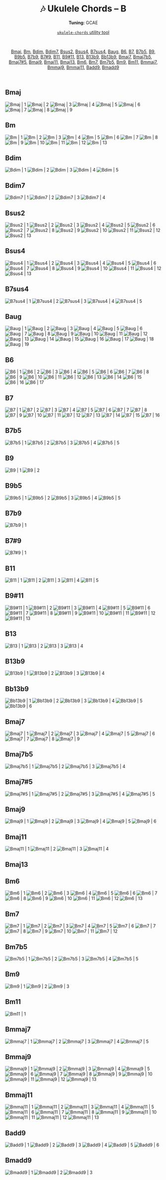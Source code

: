 <div align="center">
	<h1>🎶 Ukulele Chords – B</h1>
	<p>
		<strong>Tuning:</strong> GCAE
	</p>
	<p>
    	<a href="https://github.com/capevace/ukulele-chords"><code>ukulele-chords</code> utility tool</a>
	</p>
	<br>
	<p>
		<a href="#Bmaj">Bmaj</a>, <a href="#Bm">Bm</a>, <a href="#Bdim">Bdim</a>, <a href="#Bdim7">Bdim7</a>, <a href="#Bsus2">Bsus2</a>, <a href="#Bsus4">Bsus4</a>, <a href="#B7sus4">B7sus4</a>, <a href="#Baug">Baug</a>, <a href="#B6">B6</a>, <a href="#B7">B7</a>, <a href="#B7b5">B7b5</a>, <a href="#B9">B9</a>, <a href="#B9b5">B9b5</a>, <a href="#B7b9">B7b9</a>, <a href="#B79">B7#9</a>, <a href="#B11">B11</a>, <a href="#B911">B9#11</a>, <a href="#B13">B13</a>, <a href="#B13b9">B13b9</a>, <a href="#Bb13b9">Bb13b9</a>, <a href="#Bmaj7">Bmaj7</a>, <a href="#Bmaj7b5">Bmaj7b5</a>, <a href="#Bmaj75">Bmaj7#5</a>, <a href="#Bmaj9">Bmaj9</a>, <a href="#Bmaj11">Bmaj11</a>, <a href="#Bmaj13">Bmaj13</a>, <a href="#Bm6">Bm6</a>, <a href="#Bm7">Bm7</a>, <a href="#Bm7b5">Bm7b5</a>, <a href="#Bm9">Bm9</a>, <a href="#Bm11">Bm11</a>, <a href="#Bmmaj7">Bmmaj7</a>, <a href="#Bmmaj9">Bmmaj9</a>, <a href="#Bmmaj11">Bmmaj11</a>, <a href="#Badd9">Badd9</a>, <a href="#Bmadd9">Bmadd9</a>
	</p>
</div>
<br>


## Bmaj

![Bmaj | 1](https://raw.githubusercontent.com/Capevace/ukulele-chords/main/svgs/Bmaj.svg) ![Bmaj | 2](https://raw.githubusercontent.com/Capevace/ukulele-chords/main/svgs/Bmaj-2.svg) ![Bmaj | 3](https://raw.githubusercontent.com/Capevace/ukulele-chords/main/svgs/Bmaj-3.svg) ![Bmaj | 4](https://raw.githubusercontent.com/Capevace/ukulele-chords/main/svgs/Bmaj-4.svg) ![Bmaj | 5](https://raw.githubusercontent.com/Capevace/ukulele-chords/main/svgs/Bmaj-5.svg) ![Bmaj | 6](https://raw.githubusercontent.com/Capevace/ukulele-chords/main/svgs/Bmaj-6.svg) ![Bmaj | 7](https://raw.githubusercontent.com/Capevace/ukulele-chords/main/svgs/Bmaj-7.svg) ![Bmaj | 8](https://raw.githubusercontent.com/Capevace/ukulele-chords/main/svgs/Bmaj-8.svg) ![Bmaj | 9](https://raw.githubusercontent.com/Capevace/ukulele-chords/main/svgs/Bmaj-9.svg) 

## Bm

![Bm | 1](https://raw.githubusercontent.com/Capevace/ukulele-chords/main/svgs/Bm.svg) ![Bm | 2](https://raw.githubusercontent.com/Capevace/ukulele-chords/main/svgs/Bm-2.svg) ![Bm | 3](https://raw.githubusercontent.com/Capevace/ukulele-chords/main/svgs/Bm-3.svg) ![Bm | 4](https://raw.githubusercontent.com/Capevace/ukulele-chords/main/svgs/Bm-4.svg) ![Bm | 5](https://raw.githubusercontent.com/Capevace/ukulele-chords/main/svgs/Bm-5.svg) ![Bm | 6](https://raw.githubusercontent.com/Capevace/ukulele-chords/main/svgs/Bm-6.svg) ![Bm | 7](https://raw.githubusercontent.com/Capevace/ukulele-chords/main/svgs/Bm-7.svg) ![Bm | 8](https://raw.githubusercontent.com/Capevace/ukulele-chords/main/svgs/Bm-8.svg) ![Bm | 9](https://raw.githubusercontent.com/Capevace/ukulele-chords/main/svgs/Bm-9.svg) ![Bm | 10](https://raw.githubusercontent.com/Capevace/ukulele-chords/main/svgs/Bm-10.svg) ![Bm | 11](https://raw.githubusercontent.com/Capevace/ukulele-chords/main/svgs/Bm-11.svg) ![Bm | 12](https://raw.githubusercontent.com/Capevace/ukulele-chords/main/svgs/Bm-12.svg) ![Bm | 13](https://raw.githubusercontent.com/Capevace/ukulele-chords/main/svgs/Bm-13.svg) 

## Bdim

![Bdim | 1](https://raw.githubusercontent.com/Capevace/ukulele-chords/main/svgs/Bdim.svg) ![Bdim | 2](https://raw.githubusercontent.com/Capevace/ukulele-chords/main/svgs/Bdim-2.svg) ![Bdim | 3](https://raw.githubusercontent.com/Capevace/ukulele-chords/main/svgs/Bdim-3.svg) ![Bdim | 4](https://raw.githubusercontent.com/Capevace/ukulele-chords/main/svgs/Bdim-4.svg) ![Bdim | 5](https://raw.githubusercontent.com/Capevace/ukulele-chords/main/svgs/Bdim-5.svg) 

## Bdim7

![Bdim7 | 1](https://raw.githubusercontent.com/Capevace/ukulele-chords/main/svgs/Bdim7.svg) ![Bdim7 | 2](https://raw.githubusercontent.com/Capevace/ukulele-chords/main/svgs/Bdim7-2.svg) ![Bdim7 | 3](https://raw.githubusercontent.com/Capevace/ukulele-chords/main/svgs/Bdim7-3.svg) ![Bdim7 | 4](https://raw.githubusercontent.com/Capevace/ukulele-chords/main/svgs/Bdim7-4.svg) 

## Bsus2

![Bsus2 | 1](https://raw.githubusercontent.com/Capevace/ukulele-chords/main/svgs/Bsus2.svg) ![Bsus2 | 2](https://raw.githubusercontent.com/Capevace/ukulele-chords/main/svgs/Bsus2-2.svg) ![Bsus2 | 3](https://raw.githubusercontent.com/Capevace/ukulele-chords/main/svgs/Bsus2-3.svg) ![Bsus2 | 4](https://raw.githubusercontent.com/Capevace/ukulele-chords/main/svgs/Bsus2-4.svg) ![Bsus2 | 5](https://raw.githubusercontent.com/Capevace/ukulele-chords/main/svgs/Bsus2-5.svg) ![Bsus2 | 6](https://raw.githubusercontent.com/Capevace/ukulele-chords/main/svgs/Bsus2-6.svg) ![Bsus2 | 7](https://raw.githubusercontent.com/Capevace/ukulele-chords/main/svgs/Bsus2-7.svg) ![Bsus2 | 8](https://raw.githubusercontent.com/Capevace/ukulele-chords/main/svgs/Bsus2-8.svg) ![Bsus2 | 9](https://raw.githubusercontent.com/Capevace/ukulele-chords/main/svgs/Bsus2-9.svg) ![Bsus2 | 10](https://raw.githubusercontent.com/Capevace/ukulele-chords/main/svgs/Bsus2-10.svg) ![Bsus2 | 11](https://raw.githubusercontent.com/Capevace/ukulele-chords/main/svgs/Bsus2-11.svg) ![Bsus2 | 12](https://raw.githubusercontent.com/Capevace/ukulele-chords/main/svgs/Bsus2-12.svg) ![Bsus2 | 13](https://raw.githubusercontent.com/Capevace/ukulele-chords/main/svgs/Bsus2-13.svg) 

## Bsus4

![Bsus4 | 1](https://raw.githubusercontent.com/Capevace/ukulele-chords/main/svgs/Bsus4.svg) ![Bsus4 | 2](https://raw.githubusercontent.com/Capevace/ukulele-chords/main/svgs/Bsus4-2.svg) ![Bsus4 | 3](https://raw.githubusercontent.com/Capevace/ukulele-chords/main/svgs/Bsus4-3.svg) ![Bsus4 | 4](https://raw.githubusercontent.com/Capevace/ukulele-chords/main/svgs/Bsus4-4.svg) ![Bsus4 | 5](https://raw.githubusercontent.com/Capevace/ukulele-chords/main/svgs/Bsus4-5.svg) ![Bsus4 | 6](https://raw.githubusercontent.com/Capevace/ukulele-chords/main/svgs/Bsus4-6.svg) ![Bsus4 | 7](https://raw.githubusercontent.com/Capevace/ukulele-chords/main/svgs/Bsus4-7.svg) ![Bsus4 | 8](https://raw.githubusercontent.com/Capevace/ukulele-chords/main/svgs/Bsus4-8.svg) ![Bsus4 | 9](https://raw.githubusercontent.com/Capevace/ukulele-chords/main/svgs/Bsus4-9.svg) ![Bsus4 | 10](https://raw.githubusercontent.com/Capevace/ukulele-chords/main/svgs/Bsus4-10.svg) ![Bsus4 | 11](https://raw.githubusercontent.com/Capevace/ukulele-chords/main/svgs/Bsus4-11.svg) ![Bsus4 | 12](https://raw.githubusercontent.com/Capevace/ukulele-chords/main/svgs/Bsus4-12.svg) ![Bsus4 | 13](https://raw.githubusercontent.com/Capevace/ukulele-chords/main/svgs/Bsus4-13.svg) 

## B7sus4

![B7sus4 | 1](https://raw.githubusercontent.com/Capevace/ukulele-chords/main/svgs/B7sus4.svg) ![B7sus4 | 2](https://raw.githubusercontent.com/Capevace/ukulele-chords/main/svgs/B7sus4-2.svg) ![B7sus4 | 3](https://raw.githubusercontent.com/Capevace/ukulele-chords/main/svgs/B7sus4-3.svg) ![B7sus4 | 4](https://raw.githubusercontent.com/Capevace/ukulele-chords/main/svgs/B7sus4-4.svg) ![B7sus4 | 5](https://raw.githubusercontent.com/Capevace/ukulele-chords/main/svgs/B7sus4-5.svg) 

## Baug

![Baug | 1](https://raw.githubusercontent.com/Capevace/ukulele-chords/main/svgs/Baug.svg) ![Baug | 2](https://raw.githubusercontent.com/Capevace/ukulele-chords/main/svgs/Baug-2.svg) ![Baug | 3](https://raw.githubusercontent.com/Capevace/ukulele-chords/main/svgs/Baug-3.svg) ![Baug | 4](https://raw.githubusercontent.com/Capevace/ukulele-chords/main/svgs/Baug-4.svg) ![Baug | 5](https://raw.githubusercontent.com/Capevace/ukulele-chords/main/svgs/Baug-5.svg) ![Baug | 6](https://raw.githubusercontent.com/Capevace/ukulele-chords/main/svgs/Baug-6.svg) ![Baug | 7](https://raw.githubusercontent.com/Capevace/ukulele-chords/main/svgs/Baug-7.svg) ![Baug | 8](https://raw.githubusercontent.com/Capevace/ukulele-chords/main/svgs/Baug-8.svg) ![Baug | 9](https://raw.githubusercontent.com/Capevace/ukulele-chords/main/svgs/Baug-9.svg) ![Baug | 10](https://raw.githubusercontent.com/Capevace/ukulele-chords/main/svgs/Baug-10.svg) ![Baug | 11](https://raw.githubusercontent.com/Capevace/ukulele-chords/main/svgs/Baug-11.svg) ![Baug | 12](https://raw.githubusercontent.com/Capevace/ukulele-chords/main/svgs/Baug-12.svg) ![Baug | 13](https://raw.githubusercontent.com/Capevace/ukulele-chords/main/svgs/Baug-13.svg) ![Baug | 14](https://raw.githubusercontent.com/Capevace/ukulele-chords/main/svgs/Baug-14.svg) ![Baug | 15](https://raw.githubusercontent.com/Capevace/ukulele-chords/main/svgs/Baug-15.svg) ![Baug | 16](https://raw.githubusercontent.com/Capevace/ukulele-chords/main/svgs/Baug-16.svg) ![Baug | 17](https://raw.githubusercontent.com/Capevace/ukulele-chords/main/svgs/Baug-17.svg) ![Baug | 18](https://raw.githubusercontent.com/Capevace/ukulele-chords/main/svgs/Baug-18.svg) ![Baug | 19](https://raw.githubusercontent.com/Capevace/ukulele-chords/main/svgs/Baug-19.svg) 

## B6

![B6 | 1](https://raw.githubusercontent.com/Capevace/ukulele-chords/main/svgs/B6.svg) ![B6 | 2](https://raw.githubusercontent.com/Capevace/ukulele-chords/main/svgs/B6-2.svg) ![B6 | 3](https://raw.githubusercontent.com/Capevace/ukulele-chords/main/svgs/B6-3.svg) ![B6 | 4](https://raw.githubusercontent.com/Capevace/ukulele-chords/main/svgs/B6-4.svg) ![B6 | 5](https://raw.githubusercontent.com/Capevace/ukulele-chords/main/svgs/B6-5.svg) ![B6 | 6](https://raw.githubusercontent.com/Capevace/ukulele-chords/main/svgs/B6-6.svg) ![B6 | 7](https://raw.githubusercontent.com/Capevace/ukulele-chords/main/svgs/B6-7.svg) ![B6 | 8](https://raw.githubusercontent.com/Capevace/ukulele-chords/main/svgs/B6-8.svg) ![B6 | 9](https://raw.githubusercontent.com/Capevace/ukulele-chords/main/svgs/B6-9.svg) ![B6 | 10](https://raw.githubusercontent.com/Capevace/ukulele-chords/main/svgs/B6-10.svg) ![B6 | 11](https://raw.githubusercontent.com/Capevace/ukulele-chords/main/svgs/B6-11.svg) ![B6 | 12](https://raw.githubusercontent.com/Capevace/ukulele-chords/main/svgs/B6-12.svg) ![B6 | 13](https://raw.githubusercontent.com/Capevace/ukulele-chords/main/svgs/B6-13.svg) ![B6 | 14](https://raw.githubusercontent.com/Capevace/ukulele-chords/main/svgs/B6-14.svg) ![B6 | 15](https://raw.githubusercontent.com/Capevace/ukulele-chords/main/svgs/B6-15.svg) ![B6 | 16](https://raw.githubusercontent.com/Capevace/ukulele-chords/main/svgs/B6-16.svg) ![B6 | 17](https://raw.githubusercontent.com/Capevace/ukulele-chords/main/svgs/B6-17.svg) 

## B7

![B7 | 1](https://raw.githubusercontent.com/Capevace/ukulele-chords/main/svgs/B7.svg) ![B7 | 2](https://raw.githubusercontent.com/Capevace/ukulele-chords/main/svgs/B7-2.svg) ![B7 | 3](https://raw.githubusercontent.com/Capevace/ukulele-chords/main/svgs/B7-3.svg) ![B7 | 4](https://raw.githubusercontent.com/Capevace/ukulele-chords/main/svgs/B7-4.svg) ![B7 | 5](https://raw.githubusercontent.com/Capevace/ukulele-chords/main/svgs/B7-5.svg) ![B7 | 6](https://raw.githubusercontent.com/Capevace/ukulele-chords/main/svgs/B7-6.svg) ![B7 | 7](https://raw.githubusercontent.com/Capevace/ukulele-chords/main/svgs/B7-7.svg) ![B7 | 8](https://raw.githubusercontent.com/Capevace/ukulele-chords/main/svgs/B7-8.svg) ![B7 | 9](https://raw.githubusercontent.com/Capevace/ukulele-chords/main/svgs/B7-9.svg) ![B7 | 10](https://raw.githubusercontent.com/Capevace/ukulele-chords/main/svgs/B7-10.svg) ![B7 | 11](https://raw.githubusercontent.com/Capevace/ukulele-chords/main/svgs/B7-11.svg) ![B7 | 12](https://raw.githubusercontent.com/Capevace/ukulele-chords/main/svgs/B7-12.svg) ![B7 | 13](https://raw.githubusercontent.com/Capevace/ukulele-chords/main/svgs/B7-13.svg) ![B7 | 14](https://raw.githubusercontent.com/Capevace/ukulele-chords/main/svgs/B7-14.svg) ![B7 | 15](https://raw.githubusercontent.com/Capevace/ukulele-chords/main/svgs/B7-15.svg) ![B7 | 16](https://raw.githubusercontent.com/Capevace/ukulele-chords/main/svgs/B7-16.svg) 

## B7b5

![B7b5 | 1](https://raw.githubusercontent.com/Capevace/ukulele-chords/main/svgs/B7b5.svg) ![B7b5 | 2](https://raw.githubusercontent.com/Capevace/ukulele-chords/main/svgs/B7b5-2.svg) ![B7b5 | 3](https://raw.githubusercontent.com/Capevace/ukulele-chords/main/svgs/B7b5-3.svg) ![B7b5 | 4](https://raw.githubusercontent.com/Capevace/ukulele-chords/main/svgs/B7b5-4.svg) ![B7b5 | 5](https://raw.githubusercontent.com/Capevace/ukulele-chords/main/svgs/B7b5-5.svg) 

## B9

![B9 | 1](https://raw.githubusercontent.com/Capevace/ukulele-chords/main/svgs/B9.svg) ![B9 | 2](https://raw.githubusercontent.com/Capevace/ukulele-chords/main/svgs/B9-2.svg) 

## B9b5

![B9b5 | 1](https://raw.githubusercontent.com/Capevace/ukulele-chords/main/svgs/B9b5.svg) ![B9b5 | 2](https://raw.githubusercontent.com/Capevace/ukulele-chords/main/svgs/B9b5-2.svg) ![B9b5 | 3](https://raw.githubusercontent.com/Capevace/ukulele-chords/main/svgs/B9b5-3.svg) ![B9b5 | 4](https://raw.githubusercontent.com/Capevace/ukulele-chords/main/svgs/B9b5-4.svg) ![B9b5 | 5](https://raw.githubusercontent.com/Capevace/ukulele-chords/main/svgs/B9b5-5.svg) 

## B7b9

![B7b9 | 1](https://raw.githubusercontent.com/Capevace/ukulele-chords/main/svgs/B7b9.svg) 

## B7#9

![B7#9 | 1](https://raw.githubusercontent.com/Capevace/ukulele-chords/main/svgs/B7%239.svg) 

## B11

![B11 | 1](https://raw.githubusercontent.com/Capevace/ukulele-chords/main/svgs/B11.svg) ![B11 | 2](https://raw.githubusercontent.com/Capevace/ukulele-chords/main/svgs/B11-2.svg) ![B11 | 3](https://raw.githubusercontent.com/Capevace/ukulele-chords/main/svgs/B11-3.svg) ![B11 | 4](https://raw.githubusercontent.com/Capevace/ukulele-chords/main/svgs/B11-4.svg) ![B11 | 5](https://raw.githubusercontent.com/Capevace/ukulele-chords/main/svgs/B11-5.svg) 

## B9#11

![B9#11 | 1](https://raw.githubusercontent.com/Capevace/ukulele-chords/main/svgs/B9%2311.svg) ![B9#11 | 2](https://raw.githubusercontent.com/Capevace/ukulele-chords/main/svgs/B9%2311-2.svg) ![B9#11 | 3](https://raw.githubusercontent.com/Capevace/ukulele-chords/main/svgs/B9%2311-3.svg) ![B9#11 | 4](https://raw.githubusercontent.com/Capevace/ukulele-chords/main/svgs/B9%2311-4.svg) ![B9#11 | 5](https://raw.githubusercontent.com/Capevace/ukulele-chords/main/svgs/B9%2311-5.svg) ![B9#11 | 6](https://raw.githubusercontent.com/Capevace/ukulele-chords/main/svgs/B9%2311-6.svg) ![B9#11 | 7](https://raw.githubusercontent.com/Capevace/ukulele-chords/main/svgs/B9%2311-7.svg) ![B9#11 | 8](https://raw.githubusercontent.com/Capevace/ukulele-chords/main/svgs/B9%2311-8.svg) ![B9#11 | 9](https://raw.githubusercontent.com/Capevace/ukulele-chords/main/svgs/B9%2311-9.svg) ![B9#11 | 10](https://raw.githubusercontent.com/Capevace/ukulele-chords/main/svgs/B9%2311-10.svg) ![B9#11 | 11](https://raw.githubusercontent.com/Capevace/ukulele-chords/main/svgs/B9%2311-11.svg) ![B9#11 | 12](https://raw.githubusercontent.com/Capevace/ukulele-chords/main/svgs/B9%2311-12.svg) ![B9#11 | 13](https://raw.githubusercontent.com/Capevace/ukulele-chords/main/svgs/B9%2311-13.svg) 

## B13

![B13 | 1](https://raw.githubusercontent.com/Capevace/ukulele-chords/main/svgs/B13.svg) ![B13 | 2](https://raw.githubusercontent.com/Capevace/ukulele-chords/main/svgs/B13-2.svg) ![B13 | 3](https://raw.githubusercontent.com/Capevace/ukulele-chords/main/svgs/B13-3.svg) ![B13 | 4](https://raw.githubusercontent.com/Capevace/ukulele-chords/main/svgs/B13-4.svg) 

## B13b9

![B13b9 | 1](https://raw.githubusercontent.com/Capevace/ukulele-chords/main/svgs/B13b9.svg) ![B13b9 | 2](https://raw.githubusercontent.com/Capevace/ukulele-chords/main/svgs/B13b9-2.svg) ![B13b9 | 3](https://raw.githubusercontent.com/Capevace/ukulele-chords/main/svgs/B13b9-3.svg) ![B13b9 | 4](https://raw.githubusercontent.com/Capevace/ukulele-chords/main/svgs/B13b9-4.svg) 

## Bb13b9

![Bb13b9 | 1](https://raw.githubusercontent.com/Capevace/ukulele-chords/main/svgs/Bb13b9.svg) ![Bb13b9 | 2](https://raw.githubusercontent.com/Capevace/ukulele-chords/main/svgs/Bb13b9-2.svg) ![Bb13b9 | 3](https://raw.githubusercontent.com/Capevace/ukulele-chords/main/svgs/Bb13b9-3.svg) ![Bb13b9 | 4](https://raw.githubusercontent.com/Capevace/ukulele-chords/main/svgs/Bb13b9-4.svg) ![Bb13b9 | 5](https://raw.githubusercontent.com/Capevace/ukulele-chords/main/svgs/Bb13b9-5.svg) ![Bb13b9 | 6](https://raw.githubusercontent.com/Capevace/ukulele-chords/main/svgs/Bb13b9-6.svg) 

## Bmaj7

![Bmaj7 | 1](https://raw.githubusercontent.com/Capevace/ukulele-chords/main/svgs/Bmaj7.svg) ![Bmaj7 | 2](https://raw.githubusercontent.com/Capevace/ukulele-chords/main/svgs/Bmaj7-2.svg) ![Bmaj7 | 3](https://raw.githubusercontent.com/Capevace/ukulele-chords/main/svgs/Bmaj7-3.svg) ![Bmaj7 | 4](https://raw.githubusercontent.com/Capevace/ukulele-chords/main/svgs/Bmaj7-4.svg) ![Bmaj7 | 5](https://raw.githubusercontent.com/Capevace/ukulele-chords/main/svgs/Bmaj7-5.svg) ![Bmaj7 | 6](https://raw.githubusercontent.com/Capevace/ukulele-chords/main/svgs/Bmaj7-6.svg) ![Bmaj7 | 7](https://raw.githubusercontent.com/Capevace/ukulele-chords/main/svgs/Bmaj7-7.svg) ![Bmaj7 | 8](https://raw.githubusercontent.com/Capevace/ukulele-chords/main/svgs/Bmaj7-8.svg) ![Bmaj7 | 9](https://raw.githubusercontent.com/Capevace/ukulele-chords/main/svgs/Bmaj7-9.svg) 

## Bmaj7b5

![Bmaj7b5 | 1](https://raw.githubusercontent.com/Capevace/ukulele-chords/main/svgs/Bmaj7b5.svg) ![Bmaj7b5 | 2](https://raw.githubusercontent.com/Capevace/ukulele-chords/main/svgs/Bmaj7b5-2.svg) ![Bmaj7b5 | 3](https://raw.githubusercontent.com/Capevace/ukulele-chords/main/svgs/Bmaj7b5-3.svg) ![Bmaj7b5 | 4](https://raw.githubusercontent.com/Capevace/ukulele-chords/main/svgs/Bmaj7b5-4.svg) 

## Bmaj7#5

![Bmaj7#5 | 1](https://raw.githubusercontent.com/Capevace/ukulele-chords/main/svgs/Bmaj7%235.svg) ![Bmaj7#5 | 2](https://raw.githubusercontent.com/Capevace/ukulele-chords/main/svgs/Bmaj7%235-2.svg) ![Bmaj7#5 | 3](https://raw.githubusercontent.com/Capevace/ukulele-chords/main/svgs/Bmaj7%235-3.svg) ![Bmaj7#5 | 4](https://raw.githubusercontent.com/Capevace/ukulele-chords/main/svgs/Bmaj7%235-4.svg) ![Bmaj7#5 | 5](https://raw.githubusercontent.com/Capevace/ukulele-chords/main/svgs/Bmaj7%235-5.svg) 

## Bmaj9

![Bmaj9 | 1](https://raw.githubusercontent.com/Capevace/ukulele-chords/main/svgs/Bmaj9.svg) ![Bmaj9 | 2](https://raw.githubusercontent.com/Capevace/ukulele-chords/main/svgs/Bmaj9-2.svg) ![Bmaj9 | 3](https://raw.githubusercontent.com/Capevace/ukulele-chords/main/svgs/Bmaj9-3.svg) ![Bmaj9 | 4](https://raw.githubusercontent.com/Capevace/ukulele-chords/main/svgs/Bmaj9-4.svg) ![Bmaj9 | 5](https://raw.githubusercontent.com/Capevace/ukulele-chords/main/svgs/Bmaj9-5.svg) ![Bmaj9 | 6](https://raw.githubusercontent.com/Capevace/ukulele-chords/main/svgs/Bmaj9-6.svg) 

## Bmaj11

![Bmaj11 | 1](https://raw.githubusercontent.com/Capevace/ukulele-chords/main/svgs/Bmaj11.svg) ![Bmaj11 | 2](https://raw.githubusercontent.com/Capevace/ukulele-chords/main/svgs/Bmaj11-2.svg) ![Bmaj11 | 3](https://raw.githubusercontent.com/Capevace/ukulele-chords/main/svgs/Bmaj11-3.svg) ![Bmaj11 | 4](https://raw.githubusercontent.com/Capevace/ukulele-chords/main/svgs/Bmaj11-4.svg) 

## Bmaj13



## Bm6

![Bm6 | 1](https://raw.githubusercontent.com/Capevace/ukulele-chords/main/svgs/Bm6.svg) ![Bm6 | 2](https://raw.githubusercontent.com/Capevace/ukulele-chords/main/svgs/Bm6-2.svg) ![Bm6 | 3](https://raw.githubusercontent.com/Capevace/ukulele-chords/main/svgs/Bm6-3.svg) ![Bm6 | 4](https://raw.githubusercontent.com/Capevace/ukulele-chords/main/svgs/Bm6-4.svg) ![Bm6 | 5](https://raw.githubusercontent.com/Capevace/ukulele-chords/main/svgs/Bm6-5.svg) ![Bm6 | 6](https://raw.githubusercontent.com/Capevace/ukulele-chords/main/svgs/Bm6-6.svg) ![Bm6 | 7](https://raw.githubusercontent.com/Capevace/ukulele-chords/main/svgs/Bm6-7.svg) ![Bm6 | 8](https://raw.githubusercontent.com/Capevace/ukulele-chords/main/svgs/Bm6-8.svg) ![Bm6 | 9](https://raw.githubusercontent.com/Capevace/ukulele-chords/main/svgs/Bm6-9.svg) ![Bm6 | 10](https://raw.githubusercontent.com/Capevace/ukulele-chords/main/svgs/Bm6-10.svg) ![Bm6 | 11](https://raw.githubusercontent.com/Capevace/ukulele-chords/main/svgs/Bm6-11.svg) ![Bm6 | 12](https://raw.githubusercontent.com/Capevace/ukulele-chords/main/svgs/Bm6-12.svg) ![Bm6 | 13](https://raw.githubusercontent.com/Capevace/ukulele-chords/main/svgs/Bm6-13.svg) 

## Bm7

![Bm7 | 1](https://raw.githubusercontent.com/Capevace/ukulele-chords/main/svgs/Bm7.svg) ![Bm7 | 2](https://raw.githubusercontent.com/Capevace/ukulele-chords/main/svgs/Bm7-2.svg) ![Bm7 | 3](https://raw.githubusercontent.com/Capevace/ukulele-chords/main/svgs/Bm7-3.svg) ![Bm7 | 4](https://raw.githubusercontent.com/Capevace/ukulele-chords/main/svgs/Bm7-4.svg) ![Bm7 | 5](https://raw.githubusercontent.com/Capevace/ukulele-chords/main/svgs/Bm7-5.svg) ![Bm7 | 6](https://raw.githubusercontent.com/Capevace/ukulele-chords/main/svgs/Bm7-6.svg) ![Bm7 | 7](https://raw.githubusercontent.com/Capevace/ukulele-chords/main/svgs/Bm7-7.svg) ![Bm7 | 8](https://raw.githubusercontent.com/Capevace/ukulele-chords/main/svgs/Bm7-8.svg) ![Bm7 | 9](https://raw.githubusercontent.com/Capevace/ukulele-chords/main/svgs/Bm7-9.svg) ![Bm7 | 10](https://raw.githubusercontent.com/Capevace/ukulele-chords/main/svgs/Bm7-10.svg) ![Bm7 | 11](https://raw.githubusercontent.com/Capevace/ukulele-chords/main/svgs/Bm7-11.svg) ![Bm7 | 12](https://raw.githubusercontent.com/Capevace/ukulele-chords/main/svgs/Bm7-12.svg) 

## Bm7b5

![Bm7b5 | 1](https://raw.githubusercontent.com/Capevace/ukulele-chords/main/svgs/Bm7b5.svg) ![Bm7b5 | 2](https://raw.githubusercontent.com/Capevace/ukulele-chords/main/svgs/Bm7b5-2.svg) ![Bm7b5 | 3](https://raw.githubusercontent.com/Capevace/ukulele-chords/main/svgs/Bm7b5-3.svg) ![Bm7b5 | 4](https://raw.githubusercontent.com/Capevace/ukulele-chords/main/svgs/Bm7b5-4.svg) ![Bm7b5 | 5](https://raw.githubusercontent.com/Capevace/ukulele-chords/main/svgs/Bm7b5-5.svg) 

## Bm9

![Bm9 | 1](https://raw.githubusercontent.com/Capevace/ukulele-chords/main/svgs/Bm9.svg) ![Bm9 | 2](https://raw.githubusercontent.com/Capevace/ukulele-chords/main/svgs/Bm9-2.svg) ![Bm9 | 3](https://raw.githubusercontent.com/Capevace/ukulele-chords/main/svgs/Bm9-3.svg) 

## Bm11

![Bm11 | 1](https://raw.githubusercontent.com/Capevace/ukulele-chords/main/svgs/Bm11.svg) 

## Bmmaj7

![Bmmaj7 | 1](https://raw.githubusercontent.com/Capevace/ukulele-chords/main/svgs/Bmmaj7.svg) ![Bmmaj7 | 2](https://raw.githubusercontent.com/Capevace/ukulele-chords/main/svgs/Bmmaj7-2.svg) ![Bmmaj7 | 3](https://raw.githubusercontent.com/Capevace/ukulele-chords/main/svgs/Bmmaj7-3.svg) ![Bmmaj7 | 4](https://raw.githubusercontent.com/Capevace/ukulele-chords/main/svgs/Bmmaj7-4.svg) ![Bmmaj7 | 5](https://raw.githubusercontent.com/Capevace/ukulele-chords/main/svgs/Bmmaj7-5.svg) 

## Bmmaj9

![Bmmaj9 | 1](https://raw.githubusercontent.com/Capevace/ukulele-chords/main/svgs/Bmmaj9.svg) ![Bmmaj9 | 2](https://raw.githubusercontent.com/Capevace/ukulele-chords/main/svgs/Bmmaj9-2.svg) ![Bmmaj9 | 3](https://raw.githubusercontent.com/Capevace/ukulele-chords/main/svgs/Bmmaj9-3.svg) ![Bmmaj9 | 4](https://raw.githubusercontent.com/Capevace/ukulele-chords/main/svgs/Bmmaj9-4.svg) ![Bmmaj9 | 5](https://raw.githubusercontent.com/Capevace/ukulele-chords/main/svgs/Bmmaj9-5.svg) ![Bmmaj9 | 6](https://raw.githubusercontent.com/Capevace/ukulele-chords/main/svgs/Bmmaj9-6.svg) ![Bmmaj9 | 7](https://raw.githubusercontent.com/Capevace/ukulele-chords/main/svgs/Bmmaj9-7.svg) ![Bmmaj9 | 8](https://raw.githubusercontent.com/Capevace/ukulele-chords/main/svgs/Bmmaj9-8.svg) ![Bmmaj9 | 9](https://raw.githubusercontent.com/Capevace/ukulele-chords/main/svgs/Bmmaj9-9.svg) ![Bmmaj9 | 10](https://raw.githubusercontent.com/Capevace/ukulele-chords/main/svgs/Bmmaj9-10.svg) ![Bmmaj9 | 11](https://raw.githubusercontent.com/Capevace/ukulele-chords/main/svgs/Bmmaj9-11.svg) ![Bmmaj9 | 12](https://raw.githubusercontent.com/Capevace/ukulele-chords/main/svgs/Bmmaj9-12.svg) ![Bmmaj9 | 13](https://raw.githubusercontent.com/Capevace/ukulele-chords/main/svgs/Bmmaj9-13.svg) 

## Bmmaj11

![Bmmaj11 | 1](https://raw.githubusercontent.com/Capevace/ukulele-chords/main/svgs/Bmmaj11.svg) ![Bmmaj11 | 2](https://raw.githubusercontent.com/Capevace/ukulele-chords/main/svgs/Bmmaj11-2.svg) ![Bmmaj11 | 3](https://raw.githubusercontent.com/Capevace/ukulele-chords/main/svgs/Bmmaj11-3.svg) ![Bmmaj11 | 4](https://raw.githubusercontent.com/Capevace/ukulele-chords/main/svgs/Bmmaj11-4.svg) ![Bmmaj11 | 5](https://raw.githubusercontent.com/Capevace/ukulele-chords/main/svgs/Bmmaj11-5.svg) ![Bmmaj11 | 6](https://raw.githubusercontent.com/Capevace/ukulele-chords/main/svgs/Bmmaj11-6.svg) ![Bmmaj11 | 7](https://raw.githubusercontent.com/Capevace/ukulele-chords/main/svgs/Bmmaj11-7.svg) ![Bmmaj11 | 8](https://raw.githubusercontent.com/Capevace/ukulele-chords/main/svgs/Bmmaj11-8.svg) ![Bmmaj11 | 9](https://raw.githubusercontent.com/Capevace/ukulele-chords/main/svgs/Bmmaj11-9.svg) ![Bmmaj11 | 10](https://raw.githubusercontent.com/Capevace/ukulele-chords/main/svgs/Bmmaj11-10.svg) ![Bmmaj11 | 11](https://raw.githubusercontent.com/Capevace/ukulele-chords/main/svgs/Bmmaj11-11.svg) ![Bmmaj11 | 12](https://raw.githubusercontent.com/Capevace/ukulele-chords/main/svgs/Bmmaj11-12.svg) ![Bmmaj11 | 13](https://raw.githubusercontent.com/Capevace/ukulele-chords/main/svgs/Bmmaj11-13.svg) 

## Badd9

![Badd9 | 1](https://raw.githubusercontent.com/Capevace/ukulele-chords/main/svgs/Badd9.svg) ![Badd9 | 2](https://raw.githubusercontent.com/Capevace/ukulele-chords/main/svgs/Badd9-2.svg) ![Badd9 | 3](https://raw.githubusercontent.com/Capevace/ukulele-chords/main/svgs/Badd9-3.svg) ![Badd9 | 4](https://raw.githubusercontent.com/Capevace/ukulele-chords/main/svgs/Badd9-4.svg) ![Badd9 | 5](https://raw.githubusercontent.com/Capevace/ukulele-chords/main/svgs/Badd9-5.svg) ![Badd9 | 6](https://raw.githubusercontent.com/Capevace/ukulele-chords/main/svgs/Badd9-6.svg) 

## Bmadd9

![Bmadd9 | 1](https://raw.githubusercontent.com/Capevace/ukulele-chords/main/svgs/Bmadd9.svg) ![Bmadd9 | 2](https://raw.githubusercontent.com/Capevace/ukulele-chords/main/svgs/Bmadd9-2.svg) ![Bmadd9 | 3](https://raw.githubusercontent.com/Capevace/ukulele-chords/main/svgs/Bmadd9-3.svg) 

